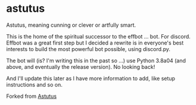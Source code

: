 # astutus

Astutus, meaning cunning or clever or artfully smart.

This is the home of the spiritual successor to the effbot ... bot. For discord. Effbot was a great first step but I decided a rewrite is in everyone's best interests to build the most powerful bot possible, using discord.py.

The bot will (is? I'm writing this in the past so ...) use Python 3.8a04 (and above, and eventually the release version). No looking back!

And I'll update this later as I have more information to add, like setup instructions and so on.

Forked from [Astutus](https://github.com/lxmcneill/astutus)
